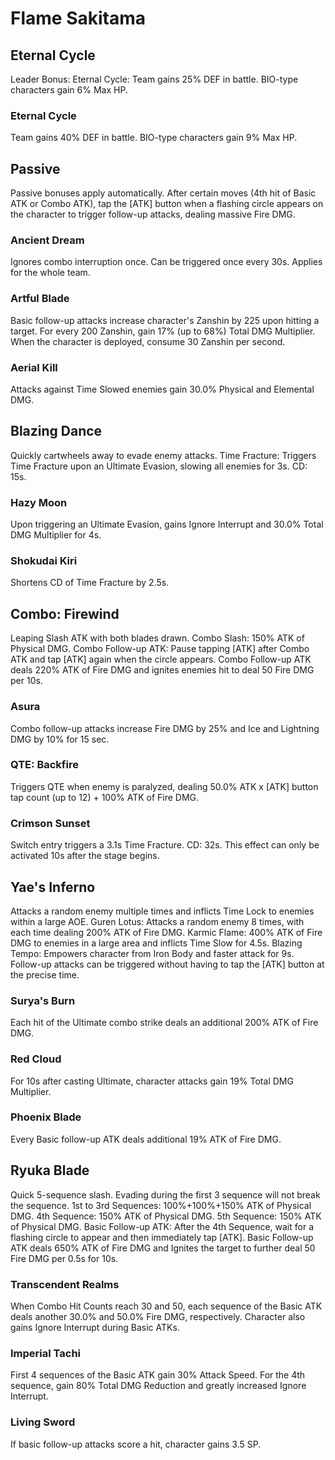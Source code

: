 # Flame Sakitama

## Eternal Cycle

Leader Bonus:
Eternal Cycle: Team gains 25% DEF in battle. BIO-type characters gain 6% Max HP.

### Eternal Cycle

Team gains 40% DEF in battle. BIO-type characters gain 9% Max HP.

## Passive

Passive bonuses apply automatically.
After certain moves (4th hit of Basic ATK or Combo ATK), tap the [ATK] button when a flashing circle appears on the character to trigger follow-up attacks, dealing massive Fire DMG.

### Ancient Dream

Ignores combo interruption once. Can be triggered once every 30s. Applies for the whole team.

### Artful Blade

Basic follow-up attacks increase character's Zanshin by 225 upon hitting a target. For every 200 Zanshin, gain 17% (up to 68%) Total DMG Multiplier. When the character is deployed, consume 30 Zanshin per second.

### Aerial Kill

Attacks against Time Slowed enemies gain 30.0% Physical and Elemental DMG.

## Blazing Dance

Quickly cartwheels away to evade enemy attacks.
Time Fracture: Triggers Time Fracture upon an Ultimate Evasion, slowing all enemies for 3s. CD: 15s.

### Hazy Moon

Upon triggering an Ultimate Evasion, gains Ignore Interrupt and 30.0% Total DMG Multiplier for 4s.

### Shokudai Kiri

Shortens CD of Time Fracture by 2.5s.

## Combo: Firewind

Leaping Slash ATK with both blades drawn.
Combo Slash: 150% ATK of Physical DMG.
Combo Follow-up ATK: Pause tapping [ATK] after Combo ATK and tap [ATK] again when the circle appears.
Combo Follow-up ATK deals 220% ATK of Fire DMG and ignites enemies hit to deal 50 Fire DMG per 10s.

### Asura

Combo follow-up attacks increase Fire DMG by 25% and Ice and Lightning DMG by 10% for 15 sec.

### QTE: Backfire

Triggers QTE when enemy is paralyzed, dealing 50.0% ATK x [ATK] button tap count (up to 12) + 100% ATK of Fire DMG.

### Crimson Sunset

Switch entry triggers a 3.1s Time Fracture. CD: 32s. This effect can only be activated 10s after the stage begins.

## Yae's Inferno

Attacks a random enemy multiple times and inflicts Time Lock to enemies within a large AOE.
Guren Lotus: Attacks a random enemy 8 times, with each time dealing 200% ATK of Fire DMG.
Karmic Flame: 400% ATK of Fire DMG to enemies in a large area and inflicts Time Slow for 4.5s.
Blazing Tempo: Empowers character from Iron Body and faster attack for 9s. Follow-up attacks can be triggered without having to tap the [ATK] button at the precise time.

### Surya's Burn

Each hit of the Ultimate combo strike deals an additional 200% ATK of Fire DMG.

### Red Cloud

For 10s after casting Ultimate, character attacks gain 19% Total DMG Multiplier.

### Phoenix Blade

Every Basic follow-up ATK deals additional 19% ATK of Fire DMG.

## Ryuka Blade

Quick 5-sequence slash. Evading during the first 3 sequence will not break the sequence.
1st to 3rd Sequences: 100%+100%+150% ATK of Physical DMG.
4th Sequence: 150% ATK of Physical DMG.
5th Sequence: 150% ATK of Physical DMG.
Basic Follow-up ATK: After the 4th Sequence, wait for a flashing circle to appear and then immediately tap [ATK].
Basic Follow-up ATK deals 650% ATK of Fire DMG and Ignites the target to further deal 50 Fire DMG per 0.5s for 10s.

### Transcendent Realms

When Combo Hit Counts reach 30 and 50, each sequence of the Basic ATK deals another 30.0% and 50.0% Fire DMG, respectively. Character also gains Ignore Interrupt during Basic ATKs.

### Imperial Tachi

First 4 sequences of the Basic ATK gain 30% Attack Speed. For the 4th sequence, gain 80% Total DMG Reduction and greatly increased Ignore Interrupt.

### Living Sword

If basic follow-up attacks score a hit, character gains 3.5 SP.